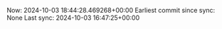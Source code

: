 Now: 2024-10-03 18:44:28.469268+00:00 Earliest commit since sync: None Last sync: 2024-10-03 16:47:25+00:00
